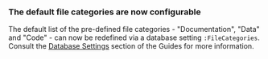### The default file categories are now configurable 

The default list of the pre-defined file categories - "Documentation", "Data" and "Code" - can now be redefined via a database setting `:FileCategories`. Consult the [Database Settings](https://guides.dataverse.org/en/latest/installation/config.html) section of the Guides for more information.
